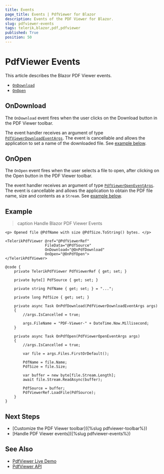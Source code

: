 ```yaml
---
title: Events
page_title: Events | PdfViewer for Blazor
description: Events of the PDF Viewer for Blazor.
slug: pdfviewer-events
tags: telerik,blazor,pdf,pdfviewer
published: True
position: 50
---
```


# PdfViewer Events

This article describes the Blazor PDF Viewer events.

* [`OnDownload`](#ondownload)
* [`OnOpen`](#onopen)


## OnDownload

The `OnDownload` event fires when the user clicks on the Download button in the PDF Viewer toolbar.

The event handler receives an argument of type [`PdfViewerDownloadEventArgs`](/blazor-ui/api/Telerik.Blazor.Components.PdfViewerDownloadEventArgs). The event is cancellable and allows the application to set a name of the downloaded file. See [example below](#example).


## OnOpen

The `OnOpen` event fires when the user selects a file to open, after clicking on the Open button in the PDF Viewer toolbar.

The event handler receives an argument of type [`PdfViewerOpenEventArgs`](/blazor-ui/api/Telerik.Blazor.Components.PdfViewerOpenEventArgs). The event is cancellable and allows the application to obtain the PDF file name, size and contents as a `Stream`. See [example below](#example).


## Example

>caption Handle Blazor PDF Viewer Events

````CSHTML
<p> Opened file @PdfName with size @PdfSize.ToString() bytes. </p>

<TelerikPdfViewer @ref="@PdfViewerRef"
                  FileData="@PdfSource"
                  OnDownload="@OnPdfDownload"
                  OnOpen="@OnPdfOpen">
</TelerikPdfViewer>

@code {
    private TelerikPdfViewer PdfViewerRef { get; set; }

    private byte[] PdfSource { get; set; }

    private string PdfName { get; set; } = "...";

    private long PdfSize { get; set; }

    private async Task OnPdfDownload(PdfViewerDownloadEventArgs args)
    {
        //args.IsCancelled = true;

        args.FileName = "PDF-Viewer-" + DateTime.Now.Millisecond;
    }

    private async Task OnPdfOpen(PdfViewerOpenEventArgs args)
    {
        //args.IsCancelled = true;

        var file = args.Files.FirstOrDefault();

        PdfName = file.Name;
        PdfSize = file.Size;

        var buffer = new byte[file.Stream.Length];
        await file.Stream.ReadAsync(buffer);

        PdfSource = buffer;
        PdfViewerRef.LoadFile(PdfSource);
    }
}
````


## Next Steps

* [Customize the PDF Viewer toolbar]({%slug pdfviewer-toolbar%})
* [Handle PDF Viewer events]({%slug pdfviewer-events%})


## See Also

* [PdfViewer Live Demo](https://demos.telerik.com/blazor-ui/pdfviewer/overview)
* [PdfViewer API](/blazor-ui/api/Telerik.Blazor.Components.TelerikPdfViewer)
